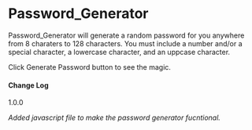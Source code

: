 # Password_Generator


Password_Generator will generate a random password for you anywhere from 8 charaters to 128 characters. You must include a number and/or a special character, a lowercase character, and an uppcase character.

Click Generate Password button to see the magic. 


#### Change Log ####

1.0.0

*Added javascript file to make the password generator fucntional.*